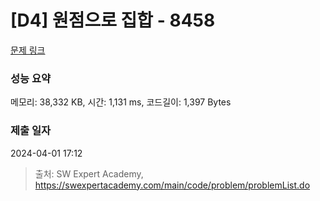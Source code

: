 # [D4] 원점으로 집합 - 8458 

[문제 링크](https://swexpertacademy.com/main/code/problem/problemDetail.do?contestProbId=AWzaq5KKk_ADFAVU) 

### 성능 요약

메모리: 38,332 KB, 시간: 1,131 ms, 코드길이: 1,397 Bytes

### 제출 일자

2024-04-01 17:12



> 출처: SW Expert Academy, https://swexpertacademy.com/main/code/problem/problemList.do